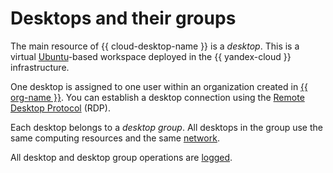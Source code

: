 # Desktops and their groups

The main resource of {{ cloud-desktop-name }} is a _desktop_. This is a virtual [Ubuntu](https://ubuntu.com/)-based workspace deployed in the {{ yandex-cloud }} infrastructure.

One desktop is assigned to one user within an organization created in [{{ org-name }}](../../organization/). You can establish a desktop connection using the [Remote Desktop Protocol](https://en.wikipedia.org/wiki/Remote_Desktop_Protocol) (RDP).

Each desktop belongs to a _desktop group_. All desktops in the group use the same computing resources and the same [network](../../vpc/concepts/network.md).

All desktop and desktop group operations are [logged](../operations/logging.md).